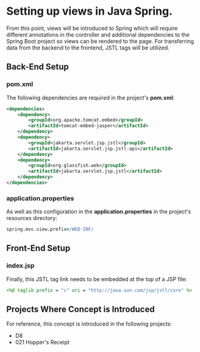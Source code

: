 # Setting up views in Java Spring.

From this point, views will be introduced to Spring which will require different annotations in the controller and additional dependencies to the Spring Boot project so views can be rendered to the page. For transferring data from the backend to the frontend, JSTL tags will be utilized.

## Back-End Setup

### pom.xml

The following dependencies are required in the project's **pom.xml**:
```xml
<dependencies>
	<dependency>
		<groupId>org.apache.tomcat.embed</groupId>
		<artifactId>tomcat-embed-jasper</artifactId>
	</dependency>
	<dependency>
		<groupId>jakarta.servlet.jsp.jstl</groupId>
		<artifactId>jakarta.servlet.jsp.jstl-api</artifactId>
	</dependency>
	<dependency>
		<groupId>org.glassfish.web</groupId>
		<artifactId>jakarta.servlet.jsp.jstl</artifactId>
	</dependency>
</dependencies>
```

### application.properties

As well as this configuration in the **application.properties** in the project's resources directory:

```coffeescript
spring.mvc.view.prefix=/WEB-INF/
```

## Front-End Setup

### index.jsp

Finally, this JSTL tag link needs to be embedded at the top of a JSP file:

```jsp
<%@ taglib prefix = "c" uri = "http://java.sun.com/jsp/jstl/core" %>
```

## Projects Where Concept is Introduced

For reference, this concept is introduced in the following projects:
- D8
- 021 Hopper's Receipt